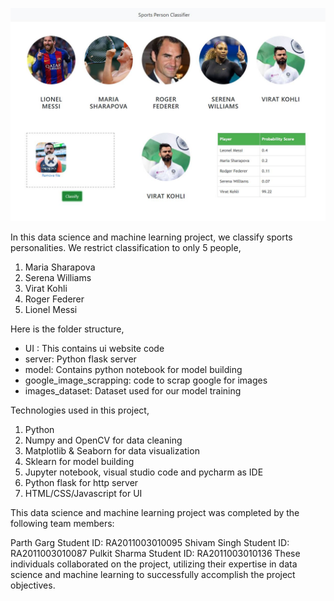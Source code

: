 ![](ui_snapshot.jpg)

In this data science and machine learning project, we classify sports personalities. We restrict classification to only 5 people,
1) Maria Sharapova
2) Serena Williams
3) Virat Kohli
4) Roger Federer
5) Lionel Messi

Here is the folder structure,
* UI : This contains ui website code 
* server: Python flask server
* model: Contains python notebook for model building
* google_image_scrapping: code to scrap google for images
* images_dataset: Dataset used for our model training

Technologies used in this project,
1. Python
2. Numpy and OpenCV for data cleaning
3. Matplotlib & Seaborn for data visualization
4. Sklearn for model building
5. Jupyter notebook, visual studio code and pycharm as IDE
6. Python flask for http server
7. HTML/CSS/Javascript for UI


This data science and machine learning project was completed by the following team members:

Parth Garg
Student ID: RA2011003010095
Shivam Singh
Student ID: RA2011003010087
Pulkit Sharma
Student ID: RA2011003010136
These individuals collaborated on the project, utilizing their expertise in data science and machine learning to successfully accomplish the project objectives.
